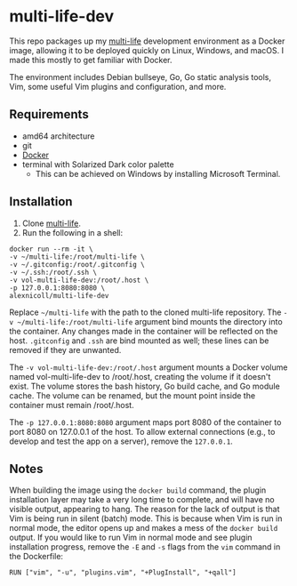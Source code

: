 # multi-life-dev
This repo packages up my [multi-life](https://github.com/alex-nicoll/multi-life) development environment as a Docker image, allowing it to be deployed quickly on Linux, Windows, and macOS. I made this mostly to get familiar with Docker.

The environment includes Debian bullseye, Go, Go static analysis tools, Vim, some useful Vim plugins and configuration, and more.

## Requirements

- amd64 architecture
- git
- [Docker](https://docs.docker.com/get-docker/)
- terminal with Solarized Dark color palette
  - This can be achieved on Windows by installing Microsoft Terminal.

## Installation

1. Clone [multi-life](https://github.com/alex-nicoll/multi-life).
2. Run the following in a shell:
```
docker run --rm -it \
-v ~/multi-life:/root/multi-life \
-v ~/.gitconfig:/root/.gitconfig \
-v ~/.ssh:/root/.ssh \
-v vol-multi-life-dev:/root/.host \
-p 127.0.0.1:8080:8080 \
alexnicoll/multi-life-dev
```

Replace `~/multi-life` with the path to the cloned multi-life repository. The `-v ~/multi-life:/root/multi-life` argument bind mounts the directory into the container. Any changes made in the container will be reflected on the host. `.gitconfig` and `.ssh` are bind mounted as well; these lines can be removed if they are unwanted.

The `-v vol-multi-life-dev:/root/.host` argument mounts a Docker volume named vol-multi-life-dev to /root/.host, creating the volume if it doesn't exist. The volume stores the bash history, Go build cache, and Go module cache. The volume can be renamed, but the mount point inside the container must remain /root/.host.

The `-p 127.0.0.1:8080:8080` argument maps port 8080 of the container to port 8080 on 127.0.0.1 of the host. To allow external connections (e.g., to develop and test the app on a server), remove the `127.0.0.1`.

## Notes

When building the image using the `docker build` command, the plugin installation layer may take a very long time to complete, and will have no visible output, appearing to hang. The reason for the lack of output is that Vim is being run in silent (batch) mode. This is because when Vim is run in normal mode, the editor opens up and makes a mess of the `docker build` output. If you would like to run Vim in normal mode and see plugin installation progress, remove the `-E` and `-s` flags from the `vim` command in the Dockerfile:
```
RUN ["vim", "-u", "plugins.vim", "+PlugInstall", "+qall"]
```
